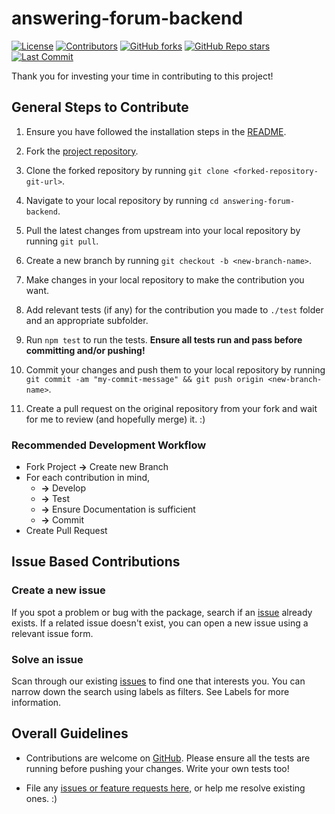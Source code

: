 # answering-forum-backend

[![License](https://img.shields.io/github/license/dhi13man/answering-forum-backend)](https://github.com/Dhi13man/answering-forum-backend/blob/main/LICENSE)
[![Contributors](https://img.shields.io/github/contributors-anon/dhi13man/answering-forum-backend?style=flat)](https://github.com/Dhi13man/answering-forum-backend/graphs/contributors)
[![GitHub forks](https://img.shields.io/github/forks/dhi13man/answering-forum-backend?style=social)](https://github.com/Dhi13man/answering-forum-backend/network/members)
[![GitHub Repo stars](https://img.shields.io/github/stars/dhi13man/answering-forum-backend?style=social)](https://github.com/Dhi13man/answering-forum-backend)
[![Last Commit](https://img.shields.io/github/last-commit/dhi13man/answering-forum-backend)](https://github.com/Dhi13man/answering-forum-backend/commits/main)

Thank you for investing your time in contributing to this project!

## General Steps to Contribute

1. Ensure you have followed the installation steps in the [README](https://github.com/Dhi13man/answering-forum-backend/blob/main/README.md).

2. Fork the [project repository](https://github.com/Dhi13man/answering-forum-backend).

3. Clone the forked repository by running `git clone <forked-repository-git-url>`.

4. Navigate to your local repository by running `cd answering-forum-backend`.

5. Pull the latest changes from upstream into your local repository by running `git pull`.

6. Create a new branch by running `git checkout -b <new-branch-name>`.

7. Make changes in your local repository to make the contribution you want.

8. Add relevant tests (if any) for the contribution you made to `./test` folder and an appropriate subfolder.

9. Run `npm test` to run the tests. **Ensure all tests run and pass before committing and/or pushing!**

10. Commit your changes and push them to your local repository by running `git commit -am "my-commit-message" && git push origin <new-branch-name>`.

11. Create a pull request on the original repository from your fork and wait for me to review (and hopefully merge) it. :)

### Recommended Development Workflow

- Fork Project **->** Create new Branch
- For each contribution in mind,
  - **->** Develop
  - **->** Test
  - **->** Ensure Documentation is sufficient
  - **->** Commit
- Create Pull Request

## Issue Based Contributions

### Create a new issue

If you spot a problem or bug with the package, search if an [issue](https://www.github.com/dhi13man/answering-forum-backend/issues) already exists. If a related issue doesn't exist, you can open a new issue using a relevant issue form.

### Solve an issue

Scan through our existing [issues](https://www.github.com/dhi13man/answering-forum-backend/issues) to find one that interests you. You can narrow down the search using labels as filters. See Labels for more information.

## Overall Guidelines

- Contributions are welcome on [GitHub](https://www.github.com/dhi13man/answering-forum-backend). Please ensure all the tests are running before pushing your changes. Write your own tests too!

- File any [issues or feature requests here,](https://www.github.com/dhi13man/answering-forum-backend/issues) or help me resolve existing ones. :)
